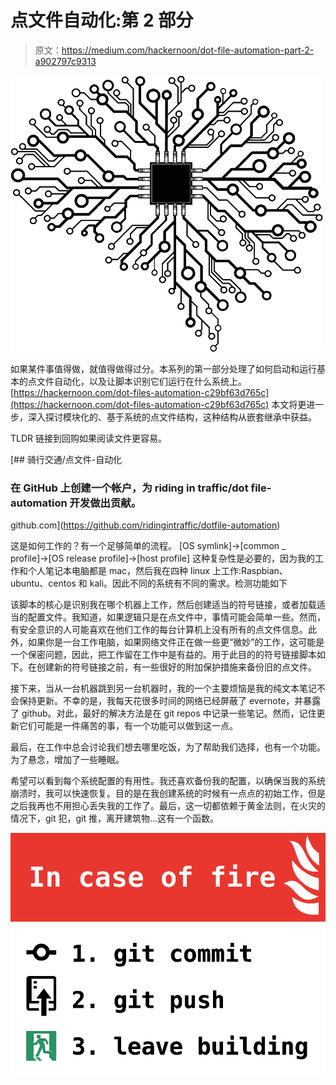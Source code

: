 # 点文件自动化:第 2 部分

> 原文：<https://medium.com/hackernoon/dot-file-automation-part-2-a902797c9313>

![](img/c0d35d45fbc611554e2263a1b3f15a2e.png)

如果某件事值得做，就值得做得过分。本系列的第一部分处理了如何启动和运行基本的点文件自动化，以及让脚本识别它们运行在什么系统上。[https://hackernoon.com/dot-files-automation-c29bf63d765c](https://hackernoon.com/dot-files-automation-c29bf63d765c)
本文将更进一步，深入探讨模块化的、基于系统的点文件结构，这种结构从嵌套继承中获益。

TLDR 链接到回购如果阅读文件更容易。

[](https://github.com/ridingintraffic/dotfile-automation) [## 骑行交通/点文件-自动化

### 在 GitHub 上创建一个帐户，为 riding in traffic/dot file-automation 开发做出贡献。

github.com](https://github.com/ridingintraffic/dotfile-automation) 

这是如何工作的？有一个足够简单的流程。
[OS symlink]→[common _ profile]→[OS release profile]→[host profile]
这种复杂性是必要的，因为我的工作和个人笔记本电脑都是 mac，然后我在四种 linux 上工作:Raspbian、ubuntu、centos 和 kali。因此不同的系统有不同的需求。检测功能如下

该脚本的核心是识别我在哪个机器上工作，然后创建适当的符号链接，或者加载适当的配置文件。我知道，如果逻辑只是在点文件中，事情可能会简单一些。然而，有安全意识的人可能喜欢在他们工作的每台计算机上没有所有的点文件信息。此外，如果你是一台工作电脑，如果网络文件正在做一些更“微妙”的工作，这可能是一个保密问题，因此，把工作留在工作中是有益的。用于此目的的符号链接脚本如下。在创建新的符号链接之前，有一些很好的附加保护措施来备份旧的点文件。

接下来，当从一台机器跳到另一台机器时，我的一个主要烦恼是我的纯文本笔记不会保持更新。不幸的是，我每天花很多时间的网络已经屏蔽了 evernote，并暴露了 github。对此，最好的解决方法是在 git repos 中记录一些笔记。然而，记住更新它们可能是一件痛苦的事，有一个功能可以做到这一点。

最后，在工作中总会讨论我们想去哪里吃饭，为了帮助我们选择，也有一个功能。为了悬念，增加了一些睡眠。

希望可以看到每个系统配置的有用性。我还喜欢备份我的配置，以确保当我的系统崩溃时，我可以快速恢复。目的是在我创建系统的时候有一点点的初始工作，但是之后我再也不用担心丢失我的工作了。最后，这一切都依赖于黄金法则，在火灾的情况下，git 犯，git 推，离开建筑物…这有一个函数。

![](img/a8bc46694f80d72c30db2196475dcd1c.png)